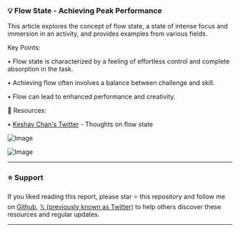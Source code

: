 ### 💡 Flow State - Achieving Peak Performance

This article explores the concept of flow state, a state of intense focus and immersion in an activity, and provides examples from various fields.

Key Points:

• Flow state is characterized by a feeling of effortless control and complete absorption in the task.


• Achieving flow often involves a balance between challenge and skill.


•  Flow can lead to enhanced performance and creativity.


🔗 Resources:

• [Keshav Chan's Twitter](https://x.com/keshavchan) -  Thoughts on flow state


![Image](https://x.com/keshavchan/status/1953108748966469828/photo/1)

![Image](https://x.com/keshavchan/status/1953108748966469828/photo/2)


---

### ⭐️ Support

If you liked reading this report, please star ⭐️ this repository and follow me on [Github](https://github.com/Drix10), [𝕏 (previously known as Twitter)](https://x.com/DRIX_10_) to help others discover these resources and regular updates.

---
